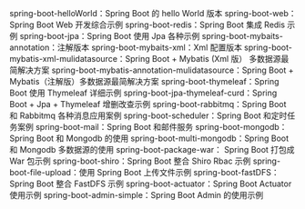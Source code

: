 spring-boot-helloWorld：Spring Boot 的 hello World 版本
spring-boot-web：Spring Boot Web 开发综合示例
spring-boot-redis：Spring Boot 集成 Redis 示例
spring-boot-jpa：Spring Boot 使用 Jpa 各种示例
spring-boot-mybaits-annotation：注解版本
spring-boot-mybaits-xml：Xml 配置版本
spring-boot-mybatis-xml-mulidatasource：Spring Boot + Mybatis (Xml 版） 多数据源最简解决方案
spring-boot-mybatis-annotation-mulidatasource：Spring Boot + Mybatis（注解版）多数据源最简解决方案
spring-boot-thymeleaf：Spring Boot 使用 Thymeleaf 详细示例
spring-boot-jpa-thymeleaf-curd：Spring Boot + Jpa + Thymeleaf 增删改查示例
spring-boot-rabbitmq：Spring Boot 和 Rabbitmq 各种消息应用案例
spring-boot-scheduler：Spring Boot 和定时任务案例
spring-boot-mail：Spring Boot 和邮件服务
spring-boot-mongodb：Spring Boot 和 Mongodb 的使用
spring-boot-multi-mongodb：Spring Boot 和 Mongodb 多数据源的使用
spring-boot-package-war： Spring Boot 打包成 War 包示例
spring-boot-shiro：Spring Boot 整合 Shiro Rbac 示例
spring-boot-file-upload：使用 Spring Boot 上传文件示例
spring-boot-fastDFS：Spring Boot 整合 FastDFS 示例
spring-boot-actuator：Spring Boot Actuator 使用示例
spring-boot-admin-simple：Spring Boot Admin 的使用示例
